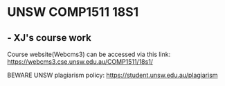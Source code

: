 # UNSW COMP1511 18S1
## - XJ's course work

Course website(Webcms3) can be accessed via this link:
https://webcms3.cse.unsw.edu.au/COMP1511/18s1/

BEWARE
UNSW plagiarism policy:
https://student.unsw.edu.au/plagiarism

